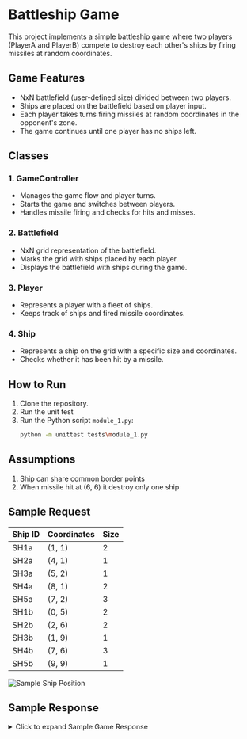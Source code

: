 # Battleship Game

This project implements a simple battleship game where two players (PlayerA and PlayerB) compete to destroy each other's ships by firing missiles at random coordinates.

## Game Features

- NxN battlefield (user-defined size) divided between two players.
- Ships are placed on the battlefield based on player input.
- Each player takes turns firing missiles at random coordinates in the opponent's zone.
- The game continues until one player has no ships left.

## Classes

### 1. **GameController**
   - Manages the game flow and player turns.
   - Starts the game and switches between players.
   - Handles missile firing and checks for hits and misses.

### 2. **Battlefield**
   - NxN grid representation of the battlefield.
   - Marks the grid with ships placed by each player.
   - Displays the battlefield with ships during the game.

### 3. **Player**
   - Represents a player with a fleet of ships.
   - Keeps track of ships and fired missile coordinates.

### 4. **Ship**
   - Represents a ship on the grid with a specific size and coordinates.
   - Checks whether it has been hit by a missile.

## How to Run

1. Clone the repository.
2. Run the unit test
3. Run the Python script `module_1.py`:
   ```bash
   python -m unittest tests\module_1.py

## Assumptions
1. Ship can share common border points
2. When missile hit at (6, 6) it destroy only one ship


## Sample Request
| Ship ID | Coordinates | Size |
|---------|-------------|------|
| SH1a    | (1, 1)      | 2    |
| SH2a    | (4, 1)      | 1    |
| SH3a    | (5, 2)      | 1    |
| SH4a    | (8, 1)      | 2    |
| SH5a    | (7, 2)      | 3    |
| SH1b    | (0, 5)      | 2    |
| SH2b    | (2, 6)      | 2    |
| SH3b    | (1, 9)      | 1    |
| SH4b    | (7, 6)      | 3    |
| SH5b    | (9, 9)      | 1    |

![Sample Ship Position](./sample_ship_position.png)

## Sample Response



<details>
  <summary>Click to expand Sample Game Response</summary>

```bash
Provide fleet details for player: 1
Provide fleet details for player: 2
Player1’s turn: Missile fired at (2, 9). Miss
Player1’s turn: Missile fired at (2, 9). Miss
Player1’s turn: Missile fired at (2, 9). Hit. Player2’s ship with id “SH3b” destroyed.
Player1’s turn: Missile fired at (2, 9). Miss
Player1’s turn: Missile fired at (2, 9). Miss
Player2’s turn: Missile fired at (0, 1). Miss
Player2’s turn: Missile fired at (0, 1). Miss
Player2’s turn: Missile fired at (0, 1). Miss
Player2’s turn: Missile fired at (0, 1). Miss
Player2’s turn: Missile fired at (0, 1). Miss
Player1’s turn: Missile fired at (7, 8). Miss
Player1’s turn: Missile fired at (7, 8). Miss
Player1’s turn: Missile fired at (7, 8). Hit. Player2’s ship with id “SH4b” destroyed.
Player1’s turn: Missile fired at (7, 8). Miss
Player2’s turn: Missile fired at (8, 4). Miss
Player2’s turn: Missile fired at (8, 4). Miss
Player2’s turn: Missile fired at (8, 4). Miss
Player2’s turn: Missile fired at (8, 4). Miss
Player2’s turn: Missile fired at (8, 4). Hit. Player1’s ship with id “SH5a” destroyed.
Player1’s turn: Missile fired at (7, 6). Miss
Player1’s turn: Missile fired at (7, 6). Miss
Player1’s turn: Missile fired at (7, 6). Miss
Player2’s turn: Missile fired at (1, 0). Miss
Player2’s turn: Missile fired at (1, 0). Miss
Player2’s turn: Missile fired at (1, 0). Miss
Player2’s turn: Missile fired at (1, 0). Miss
Player1’s turn: Missile fired at (8, 7). Miss
Player1’s turn: Missile fired at (8, 7). Miss
Player1’s turn: Missile fired at (8, 7). Miss
Player2’s turn: Missile fired at (6, 4). Miss
Player2’s turn: Missile fired at (6, 4). Miss
Player2’s turn: Missile fired at (6, 4). Miss
Player2’s turn: Missile fired at (6, 4). Miss
Player1’s turn: Missile fired at (0, 5). Hit. Player2’s ship with id “SH1b” destroyed.
Player1’s turn: Missile fired at (0, 5). Miss
Player1’s turn: Missile fired at (0, 5). Miss
Player2’s turn: Missile fired at (9, 0). Miss
Player2’s turn: Missile fired at (9, 0). Miss
Player2’s turn: Missile fired at (9, 0). Miss
Player2’s turn: Missile fired at (9, 0). Miss
Player1’s turn: Missile fired at (7, 9). Miss
Player1’s turn: Missile fired at (7, 9). Miss
Player2’s turn: Missile fired at (3, 4). Miss
Player2’s turn: Missile fired at (3, 4). Miss
Player2’s turn: Missile fired at (3, 4). Miss
Player2’s turn: Missile fired at (3, 4). Miss
Player1’s turn: Missile fired at (5, 5). Miss
Player1’s turn: Missile fired at (5, 5). Miss
Player2’s turn: Missile fired at (7, 3). Miss
Player2’s turn: Missile fired at (7, 3). Miss
Player2’s turn: Missile fired at (7, 3). Miss
Player2’s turn: Missile fired at (7, 3). Miss
Player1’s turn: Missile fired at (9, 9). Miss
Player1’s turn: Missile fired at (9, 9). Hit. Player2’s ship with id “SH5b” destroyed.
Player2’s turn: Missile fired at (6, 0). Miss
Player2’s turn: Missile fired at (6, 0). Miss
Player2’s turn: Missile fired at (6, 0). Miss
Player2’s turn: Missile fired at (6, 0). Miss
Player1’s turn: Missile fired at (6, 8). Miss
Player2’s turn: Missile fired at (4, 1). Miss
Player2’s turn: Missile fired at (4, 1). Hit. Player1’s ship with id “SH2a” destroyed.
Player2’s turn: Missile fired at (4, 1). Miss
Player2’s turn: Missile fired at (4, 1). Miss
Player1’s turn: Missile fired at (1, 8). Miss
Player2’s turn: Missile fired at (4, 0). Miss
Player2’s turn: Missile fired at (4, 0). Miss
Player2’s turn: Missile fired at (4, 0). Miss
Player1’s turn: Missile fired at (0, 5). Miss
Player2’s turn: Missile fired at (7, 4). Miss
Player2’s turn: Missile fired at (7, 4). Miss
Player2’s turn: Missile fired at (7, 4). Miss
Player1’s turn: Missile fired at (3, 7). Hit. Player2’s ship with id “SH2b” destroyed.
Congratulation 1 you won the war!
```
</details> 
